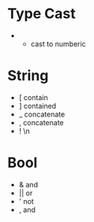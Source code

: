 # Type Cast
- + cast to numberic

# String
- [ contain
- ] contained
- _ concatenate
- , concatenate
- ! \n


# Bool
- & and
- || or
- ' not
- , and


